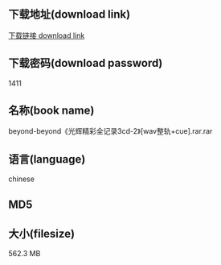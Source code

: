 ## 下载地址(download link)
[下载链接 download link](https://tutu365.netlify.app/?s=beyond-beyond%E3%80%8A%E5%85%89%E8%BE%89%E7%B2%BE%E5%BD%A9%E5%85%A8%E8%AE%B0%E5%BD%953cd-2%E3%80%8B%5Bwav%E6%95%B4%E8%BD%A8%2Bcue%5D.rar)

## 下载密码(download password)
1411

## 名称(book name)
beyond-beyond《光辉精彩全记录3cd-2》[wav整轨+cue].rar.rar

## 语言(language)
chinese

## MD5


## 大小(filesize)
562.3 MB
